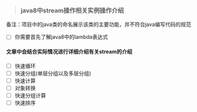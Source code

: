 > ### java8中stream操作相关实例操作介绍

备注：项目中的java类的命名展示该类的主要功能，并不符合java编写代码的规范

- [ ] 你需要首先了解java8中的lambda表达式


#### 文章中会结合实际情况进行详细介绍有关stream的介绍

- [ ] 快速循环
- [ ] 快速分组(单层分组以及多层分组)
- [ ] 快速计算
- [ ] 对象转换
- [ ] 快速分组计算
- [ ] 快速排序
